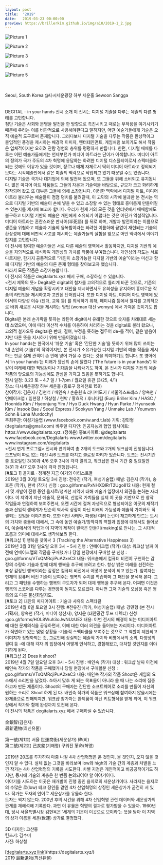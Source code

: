 ```yaml
---
layout: post
title:  "2019"
date:   2019-03-23 00:00:00
preview: https://brillerkim.github.io/img/a10/2019-1_2.jpg
---
```


![Picture 1](https://brillerkim.github.io/img/a10/2019-1_1.jpg)

![Picture 2](https://brillerkim.github.io/img/a9/2019-1_2.jpg)

![Picture 3](https://brillerkim.github.io/img/a9/2019-1_3.jpg)

![Picture 4](https://brillerkim.github.io/img/a9/2019-1_4.jpg)

![Picture 5](https://brillerkim.github.io/img/a9/2019-1_5.png)



<br>
<br>
Seoul, South Korea @다시세운광장 하부 세운홀 Sewoon Sangga<br>
<br>
<br>
DEGITAL – in your hands 전시 소개 
이 전시는 디지털 기술을 다루는 예술의 다른 형태를 고민합니다.
<br>
첨단 기술은 사회와 문명을 발전을 한 방향으로 촉진시키고 때로는 부작용을 야기시키기 때문에 우리는 이를 비판적으로 사용해야한다고 말하지만, 어떤 예술가들에게 기술은 오직 예술적 도구로써 존재합니다. 그러다보니 디지털 기술을 다루는 작품은 환상적이고 몰입적인 풍경을 제시하는 배경적 이미지, 엔터테인먼트, 게임처럼 보이기도 해서 작품은 입체적이지만 오히려 관람 경험의 층위를 평평하게 만듭니다. 한편, 디지털 매체를 다루는 어떤 예술가들에게는 언제부턴가 미디어 아트라는 단어가 어색합니다. 미디어 아트의 정의가 국가 주도의 4차 혁명에 응답하는 화려한 디지털 디스플레이로서 스펙터클화되는 것에도 이유가 있을 것이며, 장르나 매체 자체로서 딱히 미디어 아트라고 정의되기 보다는 시각예술안에서 같은 미술의 맥락으로 작업되고 있기 때문일 수도 있습니다. 
<br>
디지털 기술은 국가나 대기업에 의해 발전해 왔으며, 또 그들을 위해 소비되고 유지됩니다. 많은 미디어 아트 작품들도 그들의 자본과 기술력을 바탕으로, 규모가 크고 화려하게 창작되어 왔고 또 대부분 그들에 의해 소장됩니다. 이러한 맥락에서 디지털 아트, 미디어 아트라 불리우는 예술들이 점점 덩치를 불려갈때, 이 고민의 시작에 불과한 본 전시는 역으로 디지털 기반의 예술이 손에 넣을 수 있고 소장할 수 있는 형태로 흥미롭게 만들어질 수 있는지를 제시해 보고자 합니다. 우리가 현재 거의 모든 것을 인터넷에서 매매함에도 불구하고 디지털 기반의 예술은 개인에게 소유되기 어렵다는 것은 어딘가 역설적입니다. 미디어 아트라는 혼란스러운 반사어(半死語) 를 뒤로 하며, 개발과 발전이라는 이름으로 생존을 위협하고 예술과 기술의 융복합이라는 화려한 이름하에 끝없이 재현되는 기술의 환상성에 대해 비판적 사고를 제시하는 예술가들의 실험을 앞으로 어떤 맥락에서 이야기할지를 고민합니다. 
<br>
이 전시에 참여한 예술가들은 서로 다른 예술의 영역에서 활동하지만, 디지털 기반의 예술을 자의적으로 해석하여 개인성의 가치를 작품에 부여했습니다. 개인성의 각도는 서로 다르지만, 한가지 공통적으로 “개인이 소장가능한 디지털 기반의 예술”이라는 미션과 함께 디지털 기반의 예술의 다른 존재 형태를 찾아보고자 했습니다.
<br>
따라서 모든 작품은 소장가능합니다. 
<br>
이 전시의 작품은 degitalarts.xyz 에서 구매, 소장하실 수 있습니다.
<br>
<전시 제목의 뜻>
Degital은 digital의 철자를 고의적으로 틀리게 바꾼 것으로, 기존의 디지털 예술의 개념을 확장시키고 대안을 제시하면서도 유희성을 유지하며 흥미로운 작품의 라인업을 제시하고자 고안된 단어입니다. 또한 디지털 아트, 미디어 아트 영역에 있어서의 다양성 이슈 (젠더, 교육 등) 를 의식하기 위해, 페미니즘 등에서 철자를 고의적으로 바꿔 새로운 시각을 제시하는 방법 (woman 대신 womyn) 에서 가져온 것이기도 합니다.
<br>
Digital은 본래 손가락을 뜻하는 라틴어 digit에서 유래한 것으로 숫자를 차례대로 세는데 쓰였으며, 이에 따라 이산적 수치를 이용하여 처리하는 것을 digital로 불러 왔으나, 고의적 철자오류 degital은 반대, 결여, 부정을 뜻하는 접두어 de-를 적어, 같은 발음이지만 다른 뜻을 지시하기 위해 만들어졌습니다.
<br>
In your hands는 한국에서 ‘쉬운 기술’ 혹은 ‘간단한 기술’을 뜻하기 위해 많이 쓰이는 ‘내 손안의 (기술)’의 직역이지만, 본 전시가 소유가능한 디지털 기반의 예술 작품을 제시하는 만큼 실제 관객이 손 안에 넣어 가질 수 있다는 것을 의미하기도 합니다. 또 영어에서 ‘in your hands’는 미래가 당신의 손에 달렸다 (‘The future is in your hands’) 와 같이 미래에 대한 책임감이나 기대감을 나타내기도 하여, 본 전시가 디지털 기반의 예술 작품의 앞으로의 가능성에도 관심을 가지고 있음을 뜻하기도 합니다.
<br>
전시 일정: 3.23 토 – 4.7 일 / 1-7pm / 월요일 휴관 (3/25, 4/1)
<br>
장소: 다시세운광장 하부 세운홀 (종로구 청계천로 159)
<br>
참여작가: 김은지 / 김현석 / 배인숙 / 손윤원 & 라나머도키 / 서울익스프레스 / 양숙현 / 언메이크랩 / 임현정 / 하상철 / 현박 / 황효덕 / 후니다킴 (Eunji Briller Kim / HASC / Hoonida Kim / Hyeonjung Yim / Hyo Duck Hwang / Hyun Parke / Hyunseok Kim / Insook Bae / Seoul Express / Sookyun Yang / Unmake Lab / Younwon Sohn & Lana Murdochy)
<br>
주최주관: 여성기술랩 (www.facebook.com/w.and.t.lab)
기획: 강민형 (degitalarts@gmail.com)
비주얼 디자인: 인공지능과 협업
웹사이트: https://www.degitalarts.xyz. (정혜윤)
홍보사이트: @degitalarts
www.facebook.com/Degitalarts
www.twitter.com/degitalarts
www.instagram.com/degitalarts
<br>
<전시 연계 프로그램>
전시와 연계하여 총 2개의 토크와 2개의 워크샵이 진행됩니다. 오프닝이 따로 없는 대신 4/6 토크를 마치고 클로징 파티가 있습니다. 토크는 전시기간 중 토요일인 3/30과 4/6 오후 3시에 각각 열리고, 워크샵은 전시 기간 중 일요일인 3/31 과 4/7 오후 3시에 각각 진행됩니다.
<br>
[#토크 1] 을지로 · 청계천 지금 여기의 아티스트들
<br>
2019년 3월 30일 토요일 3시
진행: 전유진 (작가, 여성기술랩)
패널: 김은지 (작가), 송호준 (작가), 현박 (작가)
신청 : goo.gl/forms/PxNHXQlRrT2Ugo812
내용: 현재 철거 및 개발이 진행 중인 을지로/청계천 지역에 대해 예술가 입장에서 의견을 논하는 자리이다. 이 지역이 지닌 예술적, 문화적, 산업적 가치들을 실제 이 곳을 기반으로 한 창작 작업들과 연결하여 보여주면서, 오랜 시간에 걸쳐 자생적으로 형성되어온 이곳의 제작기술과 산업적 생태계가 단순히 역사적 상징이 아닌 미래의 가능성과 예술적 가치와도 직결되는 것임을 이야기한다. 또한 이번 사태와, 파생된 여러 논란이 재고하게 만드는 도시의 가치와 충돌에 대해서, 그 속에 놓인 예술가/창작자의 역할과 입장에 대해서도 들어보며, 예술에서의 작업과 이 지역의 제작이 결국은 만들기(making)로 만나는, 그 시대적 흐름과 의미에 대해서도 생각해보려 한다.
<br>
[#워크샵 1] 행복을 찾아서 3 (Tracking the Alternative Happiness 3)
<br>
2019년 3월 31일 일요일 오후 3시 – 5시
진행 : 언메이크랩 (작가)
대상: 워크샵 날짜 이전에 언메이크랩의 작품을 구매했거나 당일 현장에서 구매할 분
신청 : goo.gl/forms/VTxQMRcjiPuA2xeC3
내용: 워크숍에서 컴퓨터 비전이 구현하는 감정의 수량화 기술과 함께 대체 행복을 추구해 보려고 한다. 항상 밝은 미래를 선전하는 표상 감정인 행복이라는 감정은 컴퓨터 비전에서 어떻게 분석이 되고 있는가. 참여자는 현재의 컴퓨터 비전 기술이 보여주는 행복의 수치를 학습하며 그 패턴을 분석해 본다. 그리고 그 패턴을 수행하는 행복의 구도자가 되어 대체 행복을 추구해 본다. 어쩌면 이것은 행복의 스코어를 다투는 경연장이 될지도 모르겠다. 아니면 그저 기술의 오남용 혹은 행복의 또 다른 물신화일지도.
<br>
[#토크 2] 대안의 미디어아트 : 기술과 사유의 스펙타클
<br>
2019년 4월 6일 토요일 3시
진행: #전유진 (작가, 여성기술랩)
패널: 강민형 (본 전시 기획자), 양숙현 (작가, 미디어 생산자), 양지윤 (대안공간 루프 디렉터)
신청 :goo.gl/forms/HOL8Wuh3oJwNUzUE2
내용: 이번 전시의 배경이 되는 미디어아트에 대한 문제의식을 공유하면서, 이에 대한 여러 의견을 들어보는 자리이다. 미디어아트가 직면하고 있는 몇몇 상황들 -기술적 스펙타클을 보여주는 것으로 그 역할이 제한되고 이미지가 정형화되는 것, 그로인해 상실되는 예술적 가치와 비평에서의 소외, 다양성의 결여 등 -에 대해 각자 의 입장에서 어떻게 인식하고, 경험해왔고, 대처할 것인지를 이야기하게 된다.
<br>
[#워크샵 2] Does it shoot?
<br>
2019년 4월 7일 일요일 오후 3시 – 5시
진행 : 배인숙 (작가)
대상 : 워크샵 날짜 이전에 배인숙 작가의 작품을 구매했거나 당일 현장에서 구매할분
신청 : goo.gl/forms/VTxQMRcjiPuA2xeC3
내용: 배인숙 작가의 작품 Shoot은 게임의 요소에서 소리만을 남겼다. 쏘아서 맞추 게 되는 목표물이 아니라 쏠 때 나는 소리에 집중하고자 만든 제품이다. Shoot의 구매자는 간단한 소프트웨어로 소리를 만들어 자신의 원하는 소리로 Shoot 하게 된 다. 배인숙 작가의 작품은 워크샵에 참여하지 않을시에는 완제품으로 판매되지만, 워크샵 참가자는 완제품이 아닌 키트형식을 받게 되어, 이 워크샵에서 작가와 함께 완성까지 도전해 본다.
<br>
이 전시의 작품은 degitalarts.xyz 에서 구매하실 수 있습니다.
<br>
<br>
金銀智(김은지)<br>
最新遺物(최신유물)<br>
<br>
第一號(제1호) 서울 世運商街(세운상가) 碑(비)<br>
第二號(제2호) 己亥銘(기해명) 구워진 革命(혁명)<br>
<br>
2019년 20조를 투자하여 마중 나갈 4차 산업혁명은 온 것인지, 올 것인지, 오지 않을 것인지 알 수 없다. 실체 없는 그것을 바라보며 low와 high의 기술 간의 계층과 차별을 느낀 작가는 4차 산업혁명의 기록을 시도한다. 차별 지점은 개인적이고 비공공적이기도 하지만, 동시에 기술의 계층은 한 번쯤 논의되어야 할 이야기이다.
<br>
이야기를 시도하는 이곳은 재개발이 진행 중인 을지로의 세운상가이다. 사라지는 을지로의 수많은 로(low) 테크 장인들 곁엔 4차 산업혁명의 상징인 세운상가가 굳건히 서 있다. 작가는 도자의 언어로 세운상가를 유물화 한다.
<br>
도자는 썩지 않는다. 200년 후의 시간을 위해 4차 산업혁명 관련 데이터와 세운상가의 관계를 재해석해 기록한다. 과연 이 유물은 혁명의 결과로 평가받을 수 있을까. 1960년대, 당시 서울특별시장 김현옥은  ‘세계의 기운이 이곳으로 모이라’는 뜻을 담아 이 지역의 상가 이름을 세운(世運) 상가로 결정했다.<br>
<br>
3D 디자인: 고산홍<br> 
킨츠키: 김수미<br>
사진: 하상철<br>
<br>
[<U>degitalarts.xyz link</U>](https://degitalarts.xyz/)  
<br>
2019 最新遺物(최신유물)<br>
